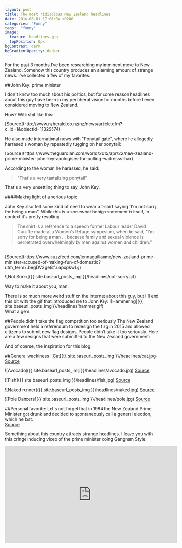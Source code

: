 ```yaml
---
layout: post
title: The most ridiculous New Zealand headlines
date: 2016-06-01 17:06:04 +0200
categories: "Funny"
tags:  "funny"
image:
  feature: headlines.jpg
  topPosition: 0px
bgContrast: dark
bgGradientOpacity: darker
---
```


For the past 3 months I've been researching my imminent move to New Zealand. Somehow this country produces an alarming amount of strange news. I've collected a few of my favorites:

##John Key: prime minister

I don't know too much about his politics, but for some reason headlines about this guy have been in my peripheral vision for months before I even considered moving to New Zealand. 

How? With shit like this:
<div class="img img--fullContainer img--14xLeading" style="background-image: url({{ site.baseurl_posts_img }}headlines/call.jpg);"></div>
[Source](http://www.nzherald.co.nz/nz/news/article.cfm?c_id=1&objectid=11329574)

He also made international news with "Ponytail gate", where he allegedly harrased a woman by repeatedly tugging on her ponytail:
<div class="img img--fullContainer img--14xLeading" style="background-image: url({{ site.baseurl_posts_img }}headlines/johnkey.jpg);"></div>
[Source](https://www.theguardian.com/world/2015/apr/22/new-zealand-prime-minister-john-key-apologises-for-pulling-waitresss-hair)

According to the woman he harassed, he said: 
<blockquote class="u--startsWithDoubleQuote">"That's a very tantalizing ponytail"</blockquote>

That's a very unsettling thing to say, John Key.

####Making light of a serious topic

John Key also felt some kind of need to wear a t-shirt saying "I'm not sorry for being a man". While this is a somewhat benign statement in itself, in context it's pretty revolting.

<blockquote class="u--startsWithDoubleQuote">The shirt is a reference to a speech former Labour leader David Cunliffe made at a Women’s Refuge symposium, when he said, “I’m sorry for being a man … because family and sexual violence is perpetrated overwhelmingly by men against women and children.”</blockquote><br>
[Source](https://www.buzzfeed.com/jennaguillaume/new-zealand-prime-minister-accused-of-making-fun-of-domestic?utm_term=.begDV3ge9#.uapxpkwLg)

![Not Sorry]({{ site.baseurl_posts_img }}/headlines/not-sorry.gif)

Way to make it about you, man.

There is so much more weird stuff on the internet about this guy, but I'll end this bit with the gif that introduced me to John Key:
![Hammering]({{ site.baseurl_posts_img }}/headlines/hammer.gif)<br>
What a gem.

##People didn't take the flag competition too seriously
The New Zealand government held a referendum to redesign the flag in 2015 and allowed citizens to submit new flag designs. People didn't take it too seriously. Here are a few designs that were submitted to the New Zealand government:
<div class="img img--fullContainer img--14xLeading" style="background-image: url({{ site.baseurl_posts_img }}headlines/flag1.png);"></div>
<div class="img img--fullContainer img--14xLeading" style="background-image: url({{ site.baseurl_posts_img }}headlines/flag2.png);"></div>
<div class="img img--fullContainer img--14xLeading" style="background-image: url({{ site.baseurl_posts_img }}headlines/flag3.png);"></div>
<div class="img img--fullContainer img--14xLeading" style="background-image: url({{ site.baseurl_posts_img }}headlines/flag4.png);"></div>
<div class="img img--fullContainer img--14xLeading" style="background-image: url({{ site.baseurl_posts_img }}headlines/flag5.png);"></div>

And of course, the inspiration for this blog:
<div class="img img--fullContainer img--14xLeading" style="background-image: url({{ site.baseurl_posts_img }}headlines/flag6.png);"></div>



##General wackiness
![Cat]({{ site.baseurl_posts_img }}/headlines/cat.jpg)
[Source](http://www.nzherald.co.nz/nz/news/article.cfm?c_id=1&objectid=11636203)

![Avocado]({{ site.baseurl_posts_img }}/headlines/avocado.jpg)
[Source](https://www.theguardian.com/world/2016/jun/15/avocado-thieves-shortage-crime-fruit-black-market-new-zealand)

![Fish]({{ site.baseurl_posts_img }}/headlines/fish.jpg)
[Source](https://www.tvnz.co.nz/one-news/new-zealand/waiuku-lads-strap-outboard-motor-caravan-and-head-fish)

![Naked runner]({{ site.baseurl_posts_img }}/headlines/naked.jpg)
[Source](http://www.huffingtonpost.com/2012/12/06/andrew-pointon-naked-jogger-new-zealand_n_2245292.html)

![Pole Dancers]({{ site.baseurl_posts_img }}/headlines/pole.jpg)
[Source](http://www.telegraph.co.uk/news/worldnews/australiaandthepacific/newzealand/9404669/Traffic-signs-in-New-Zealand-destroyed-by-prostitutes-performing-stunts.html)

##Personal favorite:
Let's not forget that in 1984 the New Zealand Prime Minister got drunk and decided to spontaneously call a general election, which he lost.<br>
[Source](https://en.wikipedia.org/wiki/New_Zealand_general_election,_1984)

Something about this country attracts strange headlines. I leave you with this cringe inducing video of the prime minister doing Gangnam Style:
<iframe width="560" height="315" src="https://www.youtube.com/embed/6nzn_al9gLA" frameborder="0" allowfullscreen></iframe>



